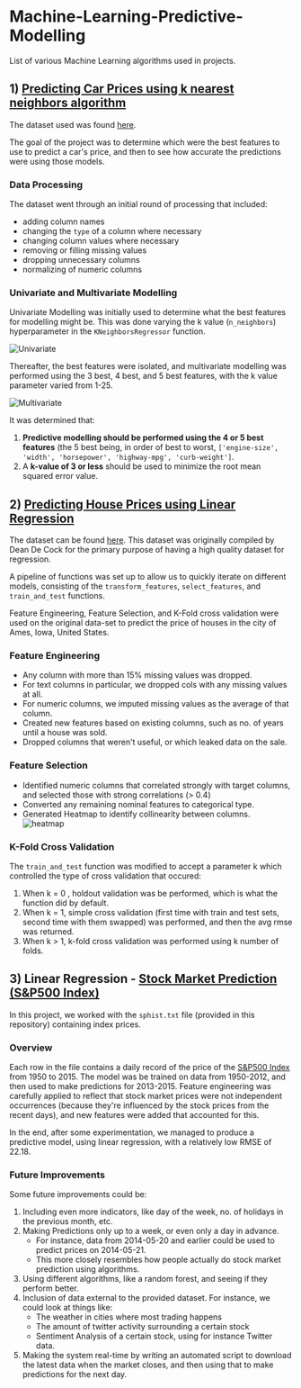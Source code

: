# Machine-Learning-Predictive-Modelling
List of various Machine Learning algorithms used in projects. 

## 1) [Predicting Car Prices using k nearest neighbors algorithm](https://github.com/SphericalSilver/Machine-Learning-Predictive-Modelling/blob/master/k%20nearest%20neighbors%20car%20price%20prediction.ipynb)

The dataset used was found [here](https://archive.ics.uci.edu/ml/machine-learning-databases/autos/imports-85.data).

The goal of the project was to determine which were the best features to use to predict a car's price, and then to see how accurate the predictions were using those models.

### Data Processing

The dataset went through an initial round of processing that included:

- adding column names
- changing the `type` of a column where necessary
- changing column values where necessary
- removing or filling missing values
- dropping unnecessary columns
- normalizing of numeric columns

### Univariate and Multivariate Modelling

Univariate Modelling was initially used to determine what the best features for modelling might be. This was done varying the k value (`n_neighbors`) hyperparameter in the `KNeighborsRegressor` function. 

![Univariate](https://i.gyazo.com/e332850a3ed67cbc5dd867922ea15587.png)

Thereafter, the best features were isolated, and multivariate modelling was performed using the 3 best, 4 best, and 5 best features, with the k value parameter varied from 1-25.

![Multivariate](https://i.gyazo.com/f7f51ed7e83a8fe005a8086b2af4bbc1.png)

It was determined that:

1. **Predictive modelling should be performed using the 4 or 5 best features** (the 5 best being, in order of best to worst, `['engine-size', 'width', 'horsepower', 'highway-mpg', 'curb-weight']`.
2. A **k-value of 3 or less** should be used to minimize the root mean squared error value.

## 2) [Predicting House Prices using Linear Regression](https://github.com/SphericalSilver/Machine-Learning-Predictive-Modelling/blob/master/Linear%2BRegression%2B-%2BPredicting%2BHouse%2BPrices.ipynb)

The dataset can be found [here](https://dsserver-prod-resources-1.s3.amazonaws.com/235/AmesHousing.txt). This dataset was originally compiled by Dean De Cock for the primary purpose of having a high quality dataset for regression.

A pipeline of functions was set up to allow us to quickly iterate on different models, consisting of the `transform_features`, `select_features`, and `train_and_test` functions.

Feature Engineering, Feature Selection, and K-Fold cross validation were used on the original data-set to predict the price of houses in the city of Ames, Iowa, United States.

### Feature Engineering
 
- Any column with more than 15% missing values was dropped.
- For text columns in particular, we dropped cols with any missing values at all.
- For numeric columns, we imputed missing values as the average of that column.
- Created new features based on existing columns, such as no. of years until a house was sold.
- Dropped columns that weren't useful, or which leaked data on the sale.

### Feature Selection

- Identified numeric columns that correlated strongly with target columns, and selected those with strong correlations (> 0.4)
- Converted any remaining nominal features to categorical type.
- Generated Heatmap to identify collinearity between columns. 
![heatmap](https://i.gyazo.com/ad9c4e6e5fae91633fe67646ec689aaf.png)

### K-Fold Cross Validation

The `train_and_test` function was modified to accept a parameter k which controlled the type of cross validation that occured:

1. When k = 0 , holdout validation was be performed, which is what the function did by default.
2. When k = 1, simple cross validation (first time with train and test sets, second time with them swapped) was performed, and then the avg rmse was returned.
3. When k > 1, k-fold cross validation was performed using k number of folds.


## 3) Linear Regression - [Stock Market Prediction (S&P500 Index)](https://github.com/SphericalSilver/Machine-Learning-Predictive-Modelling/blob/master/Stock%20Market%20Prediction%20(S%26P500%20Index).ipynb)

In this project, we worked with the `sphist.txt` file (provided in this repository) containing index prices. 

### Overview

Each row in the file contains a daily record of the price of the [S&P500 Index](https://en.wikipedia.org/wiki/S%26P_500_Index) from 1950 to 2015. The model was be trained on data from 1950-2012, and then used to make predictions for 2013-2015. Feature engineering was carefully applied to reflect that stock market prices were not independent occurrences (because they're influenced by the stock prices from the recent days), and new features were added that accounted for this.

In the end, after some experimentation, we managed to produce a predictive model, using linear regression, with a relatively low RMSE of 22.18.

### Future Improvements
Some future improvements could be:

1. Including even more indicators, like day of the week, no. of holidays in the previous month, etc. 
2. Making Predictions only up to a week, or even only a day in advance. 
    - For instance, data from 2014-05-20 and earlier could be used to predict prices on 2014-05-21.
    - This more closely resembles how people actually do stock market prediction using algorithms.
3. Using different algorithms, like a random forest, and seeing if they perform better.
4. Inclusion of data external to the provided dataset. For instance, we could look at things like:
    - The weather in cities where most trading happens
    - The amount of twitter activity surrounding a certain stock
    - Sentiment Analysis of a certain stock, using for instance Twitter data.
5. Making the system real-time by writing an automated script to download the latest data when the market closes, and then using that to make predictions for the next day.


